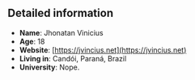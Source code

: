 ## Detailed information

* **Name**: Jhonatan Vinicius
* **Age**: 18
* **Website**: [https://jvincius.net](https://jvincius.net)
* **Living in**: Candói, Paraná, Brazil
* **University**: Nope.
